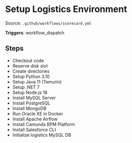# Setup Logistics Environment

Source: `.github/workflows/scorecard.yml`

**Triggers**: workflow_dispatch

## Steps
- Checkout code
- Reserve disk slot
- Create directories
- Setup Python 3.10
- Setup Java 11 (Temurin)
- Setup .NET 7
- Setup Node.js 18
- Install MySQL Server
- Install PostgreSQL
- Install MongoDB
- Run Oracle XE in Docker
- Install Apache Airflow
- Install Camunda BPM Platform
- Install Salesforce CLI
- Initialize logistics MySQL DB
